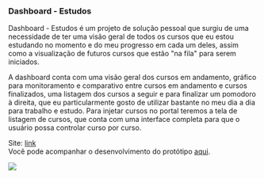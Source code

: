 ### Dashboard - Estudos

Dashboard - Estudos é um projeto de solução pessoal que surgiu de uma necessidade de ter uma visão geral de todos os cursos que eu estou estudando no momento e do meu progresso em cada um deles, assim como a visualização de futuros cursos que estão "na fila" para serem iniciados.

A dashboard conta com uma visão geral dos cursos em andamento, gráfico para monitoramento e comparativo entre cursos em andamento e cursos finalizados, uma listagem dos cursos a seguir e para finalizar um pomodoro à direita, que eu particularmente gosto de utilizar bastante no meu dia a dia para trabalho e estudo. Para injetar cursos no portal teremos a tela de listagem de cursos, que conta com uma interface completa para que o usuário possa controlar curso por curso.


Site: [link](https://dashboard-estudos-dd513.firebaseapp.com/dashboard)
<br>
Você pode acompanhar o desenvolvimento do protótipo [aqui](https://www.figma.com/proto/VohhC2VfpnLN8cKZ2rwPqh/Dashboard---Estudos?type=design&node-id=1-26&t=9VmXMfUghb0ijkxf-0&scaling=contain&page-id=0%3A1&starting-point-node-id=1%3A26).

![](https://komarev.com/ghpvc/?username=milenahas&label=Views&color=ff69b4)
